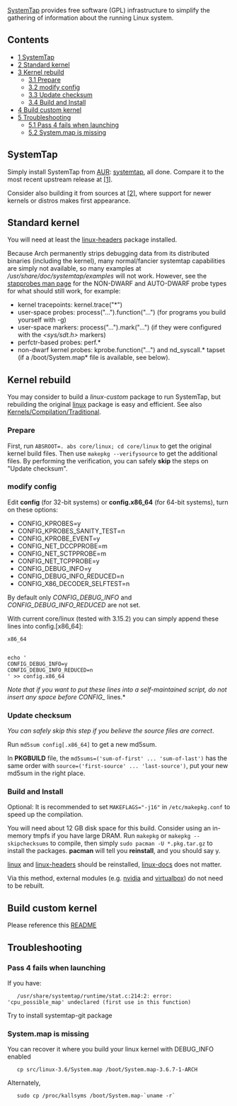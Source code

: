 [SystemTap](http://sourceware.org/systemtap/) provides free software (GPL) infrastructure to simplify the gathering of information about the running Linux system.

## Contents

*   [1 SystemTap](#SystemTap)
*   [2 Standard kernel](#Standard_kernel)
*   [3 Kernel rebuild](#Kernel_rebuild)
    *   [3.1 Prepare](#Prepare)
    *   [3.2 modify config](#modify_config)
    *   [3.3 Update checksum](#Update_checksum)
    *   [3.4 Build and Install](#Build_and_Install)
*   [4 Build custom kernel](#Build_custom_kernel)
*   [5 Troubleshooting](#Troubleshooting)
    *   [5.1 Pass 4 fails when launching](#Pass_4_fails_when_launching)
    *   [5.2 System.map is missing](#System.map_is_missing)

## SystemTap

Simply install SystemTap from [AUR](/index.php/AUR "AUR"): [systemtap](https://aur.archlinux.org/packages/systemtap/), all done. Compare it to the most recent upstream release at [[1]](https://sourceware.org/systemtap/wiki/SystemTapReleases).

Consider also building it from sources at [[2]](https://sourceware.org/git/?p=systemtap.git;a=summary), where support for newer kernels or distros makes first appearance.

## Standard kernel

You will need at least the [linux-headers](https://www.archlinux.org/packages/?name=linux-headers) package installed.

Because Arch permanently strips debugging data from its distributed binaries (including the kernel), many normal/fancier systemtap capabilities are simply not available, so many examples at */usr/share/doc/systemtap/examples* will not work. However, see the [stapprobes man page](https://sourceware.org/systemtap/man/stapprobes.3stap.html) for the NON-DWARF and AUTO-DWARF probe types for what should still work, for example:

*   kernel tracepoints: kernel.trace("*")
*   user-space probes: process("...").function("...") (for programs you build yourself with -g)
*   user-space markers: process("...").mark("...") (if they were configured with the *<sys/sdt.h>* markers)
*   perfctr-based probes: perf.*
*   non-dwarf kernel probes: kprobe.function("...") and nd_syscall.* tapset (if a /boot/System.map* file is available, see below).

## Kernel rebuild

You may consider to build a *linux-custom* package to run SystemTap, but rebuilding the original [linux](https://www.archlinux.org/packages/?name=linux) package is easy and efficient. See also [Kernels/Compilation/Traditional](/index.php/Kernels/Compilation/Traditional "Kernels/Compilation/Traditional").

### Prepare

First, run `ABSROOT=. abs core/linux; cd core/linux` to get the original kernel build files. Then use `makepkg --verifysource` to get the additional files. By performing the verification, you can safely **skip** the steps on "Update checksum".

### modify config

Edit **config** (for 32-bit systems) or **config.x86_64** (for 64-bit systems), turn on these options:

*   CONFIG_KPROBES=y
*   CONFIG_KPROBES_SANITY_TEST=n
*   CONFIG_KPROBE_EVENT=y
*   CONFIG_NET_DCCPPROBE=m
*   CONFIG_NET_SCTPPROBE=m
*   CONFIG_NET_TCPPROBE=y
*   CONFIG_DEBUG_INFO=y
*   CONFIG_DEBUG_INFO_REDUCED=n
*   CONFIG_X86_DECODER_SELFTEST=n

By default only *CONFIG_DEBUG_INFO* and *CONFIG_DEBUG_INFO_REDUCED* are not set.

With current core/linux (tested with 3.15.2) you can simply append these lines into config.[x86_64]:

 `x86_64` 
```

echo '
CONFIG_DEBUG_INFO=y
CONFIG_DEBUG_INFO_REDUCED=n
' >> config.x86_64

```

*Note that if you want to put these lines into a self-maintained script, do not insert any space before CONFIG_* lines.*

### Update checksum

*You can safely skip this step if you believe the source files are correct*.

Run `md5sum config[.x86_64]` to get a new md5sum.

In **PKGBUILD** file, the `md5sums=('sum-of-first' ... 'sum-of-last')` has the same order with `source=('first-source' ... 'last-source')`, put your new md5sum in the right place.

### Build and Install

Optional: It is recommended to set `MAKEFLAGS="-j16"` in `/etc/makepkg.conf` to speed up the compilation.

You will need about 12 GB disk space for this build. Consider using an in-memory tmpfs if you have large DRAM. Run `makepkg` or `makepkg --skipchecksums` to compile, then simply `sudo pacman -U *.pkg.tar.gz` to install the packages. **pacman** will tell you **reinstall**, and you should say y.

[linux](https://www.archlinux.org/packages/?name=linux) and [linux-headers](https://www.archlinux.org/packages/?name=linux-headers) should be reinstalled, [linux-docs](https://www.archlinux.org/packages/?name=linux-docs) does not matter.

Via this method, external modules (e.g. [nvidia](https://www.archlinux.org/packages/?name=nvidia) and [virtualbox](https://www.archlinux.org/packages/?name=virtualbox)) do not need to be rebuilt.

## Build custom kernel

Please reference this [README](http://sourceware.org/git/?p=systemtap.git;a=blob_plain;f=README;hb=HEAD)

## Troubleshooting

### Pass 4 fails when launching

If you have:

```
   /usr/share/systemtap/runtime/stat.c:214:2: error: 'cpu_possible_map' undeclared (first use in this function)

```

Try to install systemtap-git package

### System.map is missing

You can recover it where you build your linux kernel with DEBUG_INFO enabled

```
   cp src/linux-3.6/System.map /boot/System.map-3.6.7-1-ARCH

```

Alternately,

```
   sudo cp /proc/kallsyms /boot/System.map-`uname -r`

```